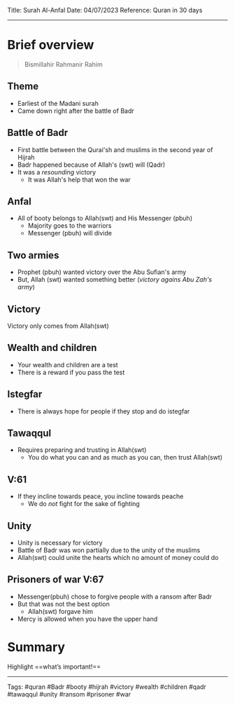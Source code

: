 Title: Surah Al-Anfal
Date: 04/07/2023
Reference: Quran in 30 days

---

# Brief overview
> Bismillahir Rahmanir Rahim

## Theme
- Earliest of the Madani surah
- Came down right after the battle of Badr

## Battle of Badr
- First battle between the Qurai'sh and muslims in the second year of Hijrah
- Badr happened because of Allah's (swt) will (Qadr)
- It was a *resounding* victory
	- It was Allah's help that won the war

## Anfal
- All of booty belongs to Allah(swt) and His Messenger (pbuh)
	- Majority goes to the warriors
	- Messenger (pbuh) will divide

## Two armies
- Prophet (pbuh) wanted victory over the Abu Sufian's army
- But, Allah (swt) wanted something better (*victory agains Abu Zah's army*)

## Victory
Victory only comes from Allah(swt)

## Wealth and children
- Your wealth and children are a test
- There is a reward if you pass the test

## Istegfar
- There is always hope for people if they stop and do istegfar

## Tawaqqul
- Requires preparing and trusting in Allah(swt)
	- You do what you can and as much as you can, then trust Allah(swt)

## V:61
- If they incline towards peace, you incline towards peache
	- We do *not* fight for the sake of fighting

## Unity
- Unity is necessary for victory
- Battle of Badr was won partially due to the unity of the muslims
- Allah(swt) could unite the hearts which no amount of money could do

## Prisoners of war V:67
- Messenger(pbuh) chose to forgive people with a ransom after Badr
- But that was not the best option
	- Allah(swt) forgave him
- Mercy is allowed when you have the upper hand

# Summary
Highlight ==what’s important!==

---
Tags: #quran #Badr #booty #hijrah #victory #wealth #children #qadr #tawaqqul #unity #ransom #prisoner #war
